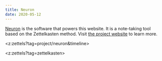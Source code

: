 ```yaml
---
title: Neuron
date: 2020-05-12
---
```


[Neuron](https://neuron.zettel.page/) is the software that powers this website. It is a note-taking tool based on the Zettelkasten method. Visit [the project website](https://neuron.zettel.page/) to learn more.

<z:zettels?tag=project/neuron&timeline>

<z:zettels?tag=zettelkasten>

